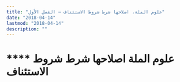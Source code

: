 ```yaml
---
title: "علوم الملة، اصلاحها شرط شروط الاستئناف – الفصل الأول"
date: "2018-04-14"
lastmod: "2018-04-14"
description: ""
---
```

# **** **علوم الملة** اصلاحها شرط شروط الاستئناف

###
